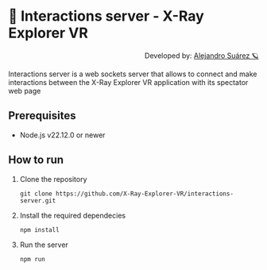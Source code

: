 # 🚨 Interactions server - X-Ray Explorer VR

<p align="right">
  Developed by: <a href="https://github.com/AlexAzumi">Alejandro Suárez 🪐</a>
</p>

Interactions server is a web sockets server that allows to connect and make interactions between the X-Ray Explorer VR application with its spectator web page

## Prerequisites

* Node.js v22.12.0 or newer

## How to run

1. Clone the repository

    ```console
    git clone https://github.com/X-Ray-Explorer-VR/interactions-server.git
    ```

2. Install the required dependecies

    ```console
    npm install
    ```

3. Run the server

    ```console
    npm run
    ```
